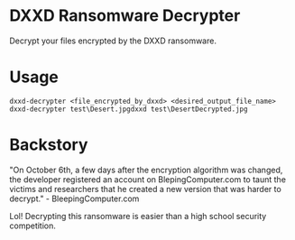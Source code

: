 DXXD Ransomware Decrypter
=========================

Decrypt your files encrypted by the DXXD ransomware.


Usage
=====
```
dxxd-decrypter <file_encrypted_by_dxxd> <desired_output_file_name> 
dxxd-decrypter test\Desert.jpgdxxd test\DesertDecrypted.jpg
```

Backstory
=========
"On October 6th, a few days after the encryption algorithm was changed, the developer registered an account on BlepingComputer.com to taunt the victims and researchers that he created a new version that was harder to decrypt." - BleepingComputer.com

Lol! Decrypting this ransomware is easier than a high school security competition.


